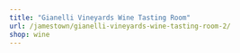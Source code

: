```yaml
---
title: "Gianelli Vineyards Wine Tasting Room"
url: /jamestown/gianelli-vineyards-wine-tasting-room-2/
shop: wine
---
```

